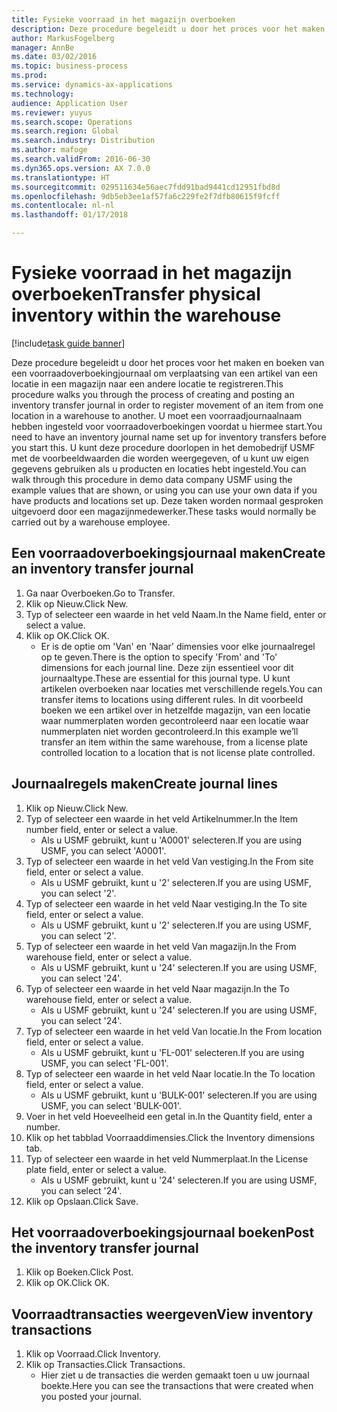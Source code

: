 ```yaml
---
title: Fysieke voorraad in het magazijn overboeken
description: Deze procedure begeleidt u door het proces voor het maken en boeken van een voorraadoverboekingjournaal om verplaatsing van een artikel van een locatie in een magazijn naar een andere locatie te registreren.
author: MarkusFogelberg
manager: AnnBe
ms.date: 03/02/2016
ms.topic: business-process
ms.prod: 
ms.service: dynamics-ax-applications
ms.technology: 
audience: Application User
ms.reviewer: yuyus
ms.search.scope: Operations
ms.search.region: Global
ms.search.industry: Distribution
ms.author: mafoge
ms.search.validFrom: 2016-06-30
ms.dyn365.ops.version: AX 7.0.0
ms.translationtype: HT
ms.sourcegitcommit: 029511634e56aec7fdd91bad9441cd12951fbd8d
ms.openlocfilehash: 9db5eb3ee1af57fa6c229fe2f7dfb80615f9fcff
ms.contentlocale: nl-nl
ms.lasthandoff: 01/17/2018

---
```

# <a name="transfer-physical-inventory-within-the-warehouse"></a><span data-ttu-id="a60c7-103">Fysieke voorraad in het magazijn overboeken</span><span class="sxs-lookup"><span data-stu-id="a60c7-103">Transfer physical inventory within the warehouse</span></span>

[!include[task guide banner](../../includes/task-guide-banner.md)]

<span data-ttu-id="a60c7-104">Deze procedure begeleidt u door het proces voor het maken en boeken van een voorraadoverboekingjournaal om verplaatsing van een artikel van een locatie in een magazijn naar een andere locatie te registreren.</span><span class="sxs-lookup"><span data-stu-id="a60c7-104">This procedure walks you through the process of creating and posting an inventory transfer journal in order to register movement of an item from one location in a warehouse to another.</span></span> <span data-ttu-id="a60c7-105">U moet een voorraadjournaalnaam hebben ingesteld voor voorraadoverboekingen voordat u hiermee start.</span><span class="sxs-lookup"><span data-stu-id="a60c7-105">You need to have an inventory journal name set up for inventory transfers before you start this.</span></span> <span data-ttu-id="a60c7-106">U kunt deze procedure doorlopen in het demobedrijf USMF met de voorbeeldwaarden die worden weergegeven, of u kunt uw eigen gegevens gebruiken als u producten en locaties hebt ingesteld.</span><span class="sxs-lookup"><span data-stu-id="a60c7-106">You can walk through this procedure in demo data company USMF using the example values that are shown, or using you can use your own data if you have products and locations set up.</span></span> <span data-ttu-id="a60c7-107">Deze taken worden normaal gesproken uitgevoerd door een magazijnmedewerker.</span><span class="sxs-lookup"><span data-stu-id="a60c7-107">These tasks would normally be carried out by a warehouse employee.</span></span>


## <a name="create-an-inventory-transfer-journal"></a><span data-ttu-id="a60c7-108">Een voorraadoverboekingsjournaal maken</span><span class="sxs-lookup"><span data-stu-id="a60c7-108">Create an inventory transfer journal</span></span>
1. <span data-ttu-id="a60c7-109">Ga naar Overboeken.</span><span class="sxs-lookup"><span data-stu-id="a60c7-109">Go to Transfer.</span></span>
2. <span data-ttu-id="a60c7-110">Klik op Nieuw.</span><span class="sxs-lookup"><span data-stu-id="a60c7-110">Click New.</span></span>
3. <span data-ttu-id="a60c7-111">Typ of selecteer een waarde in het veld Naam.</span><span class="sxs-lookup"><span data-stu-id="a60c7-111">In the Name field, enter or select a value.</span></span>
4. <span data-ttu-id="a60c7-112">Klik op OK.</span><span class="sxs-lookup"><span data-stu-id="a60c7-112">Click OK.</span></span>
    * <span data-ttu-id="a60c7-113">Er is de optie om 'Van' en 'Naar' dimensies voor elke journaalregel op te geven.</span><span class="sxs-lookup"><span data-stu-id="a60c7-113">There is the option to specify 'From' and 'To' dimensions for each journal line.</span></span> <span data-ttu-id="a60c7-114">Deze zijn essentieel voor dit journaaltype.</span><span class="sxs-lookup"><span data-stu-id="a60c7-114">These are essential for this journal type.</span></span> <span data-ttu-id="a60c7-115">U kunt artikelen overboeken naar locaties met verschillende regels.</span><span class="sxs-lookup"><span data-stu-id="a60c7-115">You can transfer items to locations using different rules.</span></span> <span data-ttu-id="a60c7-116">In dit voorbeeld boeken we een artikel over in hetzelfde magazijn, van een locatie waar nummerplaten worden gecontroleerd naar een locatie waar nummerplaten niet worden gecontroleerd.</span><span class="sxs-lookup"><span data-stu-id="a60c7-116">In this example we’ll transfer an item within the same warehouse, from a license plate controlled location to a location that is not license plate controlled.</span></span>   

## <a name="create-journal-lines"></a><span data-ttu-id="a60c7-117">Journaalregels maken</span><span class="sxs-lookup"><span data-stu-id="a60c7-117">Create journal lines</span></span>
1. <span data-ttu-id="a60c7-118">Klik op Nieuw.</span><span class="sxs-lookup"><span data-stu-id="a60c7-118">Click New.</span></span>
2. <span data-ttu-id="a60c7-119">Typ of selecteer een waarde in het veld Artikelnummer.</span><span class="sxs-lookup"><span data-stu-id="a60c7-119">In the Item number field, enter or select a value.</span></span>
    * <span data-ttu-id="a60c7-120">Als u USMF gebruikt, kunt u 'A0001' selecteren.</span><span class="sxs-lookup"><span data-stu-id="a60c7-120">If you are using USMF, you can select 'A0001'.</span></span>  
3. <span data-ttu-id="a60c7-121">Typ of selecteer een waarde in het veld Van vestiging.</span><span class="sxs-lookup"><span data-stu-id="a60c7-121">In the From site field, enter or select a value.</span></span>
    * <span data-ttu-id="a60c7-122">Als u USMF gebruikt, kunt u '2' selecteren.</span><span class="sxs-lookup"><span data-stu-id="a60c7-122">If you are using USMF, you can select '2'.</span></span>  
4. <span data-ttu-id="a60c7-123">Typ of selecteer een waarde in het veld Naar vestiging.</span><span class="sxs-lookup"><span data-stu-id="a60c7-123">In the To site field, enter or select a value.</span></span>
    * <span data-ttu-id="a60c7-124">Als u USMF gebruikt, kunt u '2' selecteren.</span><span class="sxs-lookup"><span data-stu-id="a60c7-124">If you are using USMF, you can select '2'.</span></span>  
5. <span data-ttu-id="a60c7-125">Typ of selecteer een waarde in het veld Van magazijn.</span><span class="sxs-lookup"><span data-stu-id="a60c7-125">In the From warehouse field, enter or select a value.</span></span>
    * <span data-ttu-id="a60c7-126">Als u USMF gebruikt, kunt u '24' selecteren.</span><span class="sxs-lookup"><span data-stu-id="a60c7-126">If you are using USMF, you can select '24'.</span></span>  
6. <span data-ttu-id="a60c7-127">Typ of selecteer een waarde in het veld Naar magazijn.</span><span class="sxs-lookup"><span data-stu-id="a60c7-127">In the To warehouse field, enter or select a value.</span></span>
    * <span data-ttu-id="a60c7-128">Als u USMF gebruikt, kunt u '24' selecteren.</span><span class="sxs-lookup"><span data-stu-id="a60c7-128">If you are using USMF, you can select '24'.</span></span>  
7. <span data-ttu-id="a60c7-129">Typ of selecteer een waarde in het veld Van locatie.</span><span class="sxs-lookup"><span data-stu-id="a60c7-129">In the From location field, enter or select a value.</span></span>
    * <span data-ttu-id="a60c7-130">Als u USMF gebruikt, kunt u 'FL-001' selecteren.</span><span class="sxs-lookup"><span data-stu-id="a60c7-130">If you are using USMF, you can select 'FL-001'.</span></span>  
8. <span data-ttu-id="a60c7-131">Typ of selecteer een waarde in het veld Naar locatie.</span><span class="sxs-lookup"><span data-stu-id="a60c7-131">In the To location field, enter or select a value.</span></span>
    * <span data-ttu-id="a60c7-132">Als u USMF gebruikt, kunt u 'BULK-001' selecteren.</span><span class="sxs-lookup"><span data-stu-id="a60c7-132">If you are using USMF, you can select 'BULK-001'.</span></span>  
9. <span data-ttu-id="a60c7-133">Voer in het veld Hoeveelheid een getal in.</span><span class="sxs-lookup"><span data-stu-id="a60c7-133">In the Quantity field, enter a number.</span></span>
10. <span data-ttu-id="a60c7-134">Klik op het tabblad Voorraaddimensies.</span><span class="sxs-lookup"><span data-stu-id="a60c7-134">Click the Inventory dimensions tab.</span></span>
11. <span data-ttu-id="a60c7-135">Typ of selecteer een waarde in het veld Nummerplaat.</span><span class="sxs-lookup"><span data-stu-id="a60c7-135">In the License plate field, enter or select a value.</span></span>
    * <span data-ttu-id="a60c7-136">Als u USMF gebruikt, kunt u '24' selecteren.</span><span class="sxs-lookup"><span data-stu-id="a60c7-136">If you are using USMF, you can select '24'.</span></span>  
12. <span data-ttu-id="a60c7-137">Klik op Opslaan.</span><span class="sxs-lookup"><span data-stu-id="a60c7-137">Click Save.</span></span>

## <a name="post-the-inventory-transfer-journal"></a><span data-ttu-id="a60c7-138">Het voorraadoverboekingsjournaal boeken</span><span class="sxs-lookup"><span data-stu-id="a60c7-138">Post the inventory transfer journal</span></span>
1. <span data-ttu-id="a60c7-139">Klik op Boeken.</span><span class="sxs-lookup"><span data-stu-id="a60c7-139">Click Post.</span></span>
2. <span data-ttu-id="a60c7-140">Klik op OK.</span><span class="sxs-lookup"><span data-stu-id="a60c7-140">Click OK.</span></span>

## <a name="view-inventory-transactions"></a><span data-ttu-id="a60c7-141">Voorraadtransacties weergeven</span><span class="sxs-lookup"><span data-stu-id="a60c7-141">View inventory transactions</span></span>
1. <span data-ttu-id="a60c7-142">Klik op Voorraad.</span><span class="sxs-lookup"><span data-stu-id="a60c7-142">Click Inventory.</span></span>
2. <span data-ttu-id="a60c7-143">Klik op Transacties.</span><span class="sxs-lookup"><span data-stu-id="a60c7-143">Click Transactions.</span></span>
    * <span data-ttu-id="a60c7-144">Hier ziet u de transacties die werden gemaakt toen u uw journaal boekte.</span><span class="sxs-lookup"><span data-stu-id="a60c7-144">Here you can see the transactions that were created when you posted your journal.</span></span>  

